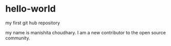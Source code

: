 # hello-world
my first git hub repository

my name is manishita choudhary. I am a new contributor to the open source community.
